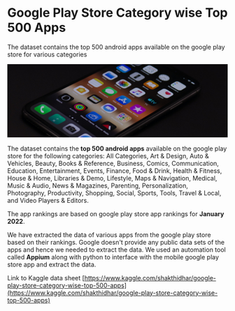 # Google Play Store Category wise Top 500 Apps
The dataset contains the top 500 android apps available on the google play store for various categories

![Banner](https://github.com/Shakthi-Dhar/Google-Play-Store-Category-wise-Top-500-Apps/blob/main/Banner.png)

The dataset contains the **top 500 android apps** available on the google play store for the following categories:
All Categories, Art & Design, Auto & Vehicles, Beauty, Books & Reference, Business, Comics, Communication, Education, Entertainment, Events, Finance, Food & Drink, Health & Fitness, House & Home, Libraries & Demo, Lifestyle, Maps & Navigation, Medical, Music & Audio, News & Magazines, Parenting, Personalization, Photography, Productivity, Shopping, Social, Sports, Tools, Travel & Local, and Video Players & Editors.

The app rankings are based on google play store app rankings for **January 2022**.


We have extracted the data of various apps from the google play store based on their rankings. Google doesn't provide any public data sets of the apps and hence we needed to extract the data. We used an automation tool called **Appium** along with python to interface with the mobile google play store app and extract the data.

Link to Kaggle data sheet [https://www.kaggle.com/shakthidhar/google-play-store-category-wise-top-500-apps](https://www.kaggle.com/shakthidhar/google-play-store-category-wise-top-500-apps)
